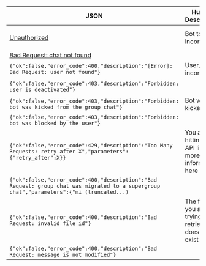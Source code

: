 | JSON         | Human Description| Action needed?    | Methods raising |
|--------------|------------------|-------------------|-----------------|
|[Unauthorized](errors/json/unauthorized.json)|Bot token is incorrect|Correct your bot token and try again|any|
|[Bad Request: chat not found](errors/json/bad-request-chat-not-found.json )|||any|
|`{"ok":false,"error_code":400,"description":"[Error]: Bad Request: user not found"}`|User_id is incorrect|Correct user_id|any|
|`{"ok":false,"error_code":403,"description":"Forbidden: user is deactivated"} `|||SendMessage<br />any(?)|
|`{"ok":false,"error_code":403,"description":"Forbidden: bot was kicked from the group chat"}`|Bot was kicked|Delete chat_id on your side|SendMessage|
|`{"ok":false,"error_code":403,"description":"Forbidden: bot was blocked by the user"}`|||any|
|`{"ok":false,"error_code":429,"description":"Too Many Requests: retry after X","parameters":{"retry_after":X}}`|You are hitting the API limit, more information here||SendMessage|
|`{"ok":false,"error_code":400,"description":"Bad Request: group chat was migrated to a supergroup chat","parameters":{"mi (truncated...)`||SendMessage|
|`{"ok":false,"error_code":400,"description":"Bad Request: invalid file id"}`| The file id you are trying to retrieve doesn't exist|Try to call getFile before downloading|GetFile|
|`{"ok":false,"error_code":400,"description":"Bad Request: message is not modified"}`|||EditMessageText|
